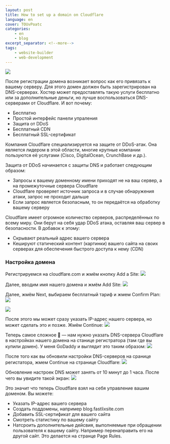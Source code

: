 ```yaml
---
layout: post
title: How to set up a domain on Cloudflare
language: en
cover: TOUvPoatc
categories:
    - en
    - blog
excerpt_separator: <!--more-->
tags:
    - website-builder
    - web-development
---
```

![](https://cdn.web20site.com/images/lg/TOUvPoatc.jpg)

После регистрации домена возникает вопрос как его привязать к вашему серверу. 
Для этого домен должен быть зарегистрирован на DNS-серверах. Хостер может 
предоставлять такую услуги бесплатно или за дополнительные деньги, но лучше 
воспользоваться DNS-серверами от Cloudflare. И вот почему<!--more-->:

* Бесплатно
* Простой интерфейс панели упраления
* Защита от DDoS
* Бесплатный CDN
* Бесплатный SSL-сертификат

Компания Cloudflare специализируется на защите от DDoS-атак. Она является лидером 
в этой области, многие крупные компании пользуются её услугами (Cisco, 
DigitalOcean, CrunchBase и др.).

Защита от DDoS начинается с защиты DNS и работает следующим образом:

* Запросы к вашему доменному имени приходят не на ваш сервер, а на промежуточные сервера Cloudflare
* Cloudflare проверяет источник запроса и в случае обнаружения атаки, запрос не проходит дальше
* Если запрос является безопасным, то он передаётся на обработку вашему серверу

Cloudflare имеет огромное количество серверов, распределённых по всему миру. Они берут 
на себя удар DDoS атака, оставляя ваш сервер в безопасности. В добавок к этому:

* Скрывают реальный адрес вашего сервера
* Кешируют статический контент (картинки) вашего сайта на своих серверах для обеспечения быстрого доступа к нему (CDN)

### Настройка домена

Регистрируемся на cloudflare.com и жмём кнопку Add a Site:
![](https://cdn.web20site.com/images/lg/TWJ8tardX.jpg)

Далее, вводим имя нашего домена и жмём Add Site:
![](https://cdn.web20site.com/images/lg/ePYwTazYK.jpg)

Далее, жмём Next, выбираем бесплатный тариф и жмем Confirm Plan:
![](https://cdn.web20site.com/images/lg/30OBKF6ca.jpg)

![](https://cdn.web20site.com/images/lg/oPNpSrQhj.jpg)

После этого мы может сразу указать IP-адрес нашего сервера, но может сделать это и позже. Жмём Continue:
![](https://cdn.web20site.com/images/lg/-uckNmJ4D.jpg)

Теперь самое сложное 🙂 — нам нужно указать DNS-сервера Cloudflare в настройках нашего домена на станице регистратора 
(там где вы купили домен). У меня GoDaddy и выглядит это таким образом:
![](https://cdn.web20site.com/images/lg/RHUOF17Tt.jpg)

После того как вы обновили настройки DNS-серверов на сранице регистатора, жмем Continue на странице Cloudflare:
![](https://cdn.web20site.com/images/lg/CCTixzFJO.jpg)

Обновление настроек DNS может занять от 10 минут до 1 часа. После чего вы увидите такой экран:
![](https://cdn.web20site.com/images/lg/B9duEDx1K.jpg)

Это значит что теперь Cloudflare взял на себя управление вашим доменом. Вы можете:

* Указать IP-адрес вашего сервера
* Создать поддомены, например blog.fastlixsite.com
* Добавить SSL-сертификат для вашего сайта
* Смотреть статистику по вашему сайту
* Натсроить дополнительные дейсвия, выполняемые при обращении пользователя к вашему сайту. Например перенаправить его на другой сайт. Это делается на странце Page Rules.
